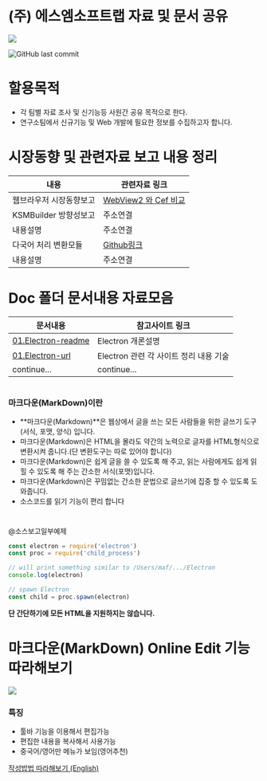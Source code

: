 # (주) 에스엠소프트랩   자료 및 문서 공유

![](https://user-images.githubusercontent.com/42054927/99507249-7e0d5b00-29c6-11eb-8f6b-5a954318ea9a.png)

![GitHub last commit](https://img.shields.io/github/last-commit/smsoftlab/documentstudy?style=plastic)

#

# 할용목적

- 각 팀별 자료 조사 및  신기능등 사원간 공유 목적으로 한다.
- 연구소팀에서 신규기능 및 Web 개발에 필요한 정보를 수집하고자 합니다.

# 시장동향 및 관련자료 보고 내용 정리

내용  | 관련자료 링크
------------- | -------------
웹브라우저 시장동향보고  | [WebView2 와 Cef 비교](https://github.com/smsoftlab/documentstudy/blob/main/marketreport/Browsertrend.md)
KSMBuilder 방향성보고   | 주소연결
내용설명  | 주소연결
다국어 처리 변환모듈  | [Github링크](https://github.com/robnyman/TranslationTester)
내용설명  | 주소연결

# Doc 폴더 문서내용 자료모음  

문서내용  | 참고사이트 링크
------------- | -------------
[01.Electron-readme](https://github.com/smsoftlab/documentstudy/blob/main/01.Electron/README.md "01.Electron")  | Electron 개론설명
[01.Electron-url](https://github.com/smsoftlab/documentstudy/blob/main/01.Electron/URL.md")  | Electron 관련 각 사이트 정리 내용 기술
continue... | continue...

#

### 마크다운(MarkDown)이란

- **마크다운(Markdown)**은 웹상에서 글을 쓰는 모든 사람들을 위한 글쓰기 도구(서식, 포맷, 양식) 입니다.
- 마크다운(Markdown)은 HTML을 몰라도 약간의 노력으로 글자를 HTML형식으로 변환시켜 줍니다.(단 변환도구는 따로 있어야 합니다)
- 마크다운(Markdown)은 쉽게 글을 쓸 수 있도록 해 주고, 읽는 사람에게도 쉽게 읽힐 수 있도록 해 주는 간소한 서식(포맷)입니다.
- 마크다운(Markdown)은 꾸밈없는 간소한 문법으로 글쓰기에 집중 할 수 있도록 도와줍니다.
- 소스코드를 읽기 기능이 편리 합니다

#

@소스보고일부예제

```js
const electron = require('electron')
const proc = require('child_process')

// will print something similar to /Users/maf/.../Electron
console.log(electron)

// spawn Electron
const child = proc.spawn(electron)
```

**단 간단하기에 모든 HTML을 지원하지는 않습니다.**

#

# 마크다운(MarkDown) Online Edit 기능 따라해보기

![](https://pandao.github.io/editor.md/images/logos/editormd-logo-180x180.png)

### 특징

- 툴바 기능을 이용해서 편집가능
- 편집한 내용을 복사해서 사용가능
- 중국어/영어만 메뉴가 보임(영어추천)

[작성밥법 따라해보기 (English)](https://pandao.github.io/editor.md/en.html)

